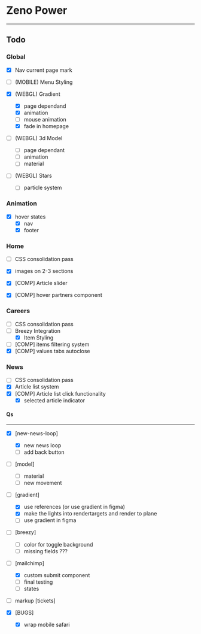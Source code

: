 # Zeno Power

---

## Todo

### Global

- [x] Nav current page mark

- [ ] (MOBILE) Menu Styling

- [x] (WEBGL) Gradient
  - [x] page dependand
  - [x] animation
  - [ ] mouse animation
  - [x] fade in homepage
- [ ] (WEBGL) 3d Model
  - [ ] page dependant
  - [ ] animation
  - [ ] material
- [ ] (WEBGL) Stars
  - [ ] particle system

### Animation

- [x] hover states
  - [x] nav
  - [x] footer

### Home

- [ ] CSS consolidation pass
- [x] images on 2-3 sections

- [x] [COMP] Article slider
- [x] [COMP] hover partners component

### Careers

- [ ] CSS consolidation pass
- [ ] Breezy Integration
  - [x] Item Styling
- [ ] [COMP] items filtering system
- [x] [COMP] values tabs autoclose

### News

- [ ] CSS consolidation pass
- [x] Article list system
- [x] [COMP] Article list click functionality
  - [x] selected article indicator

#### Qs

---

- [x] [new-news-loop]

  - [x] new news loop
  - [ ] add back button

- [ ] [model]

  - [ ] material
  - [ ] new movement

- [ ] [gradient]

  - [x] use references (or use gradient in figma)
  - [x] make the lights into rendertargets and render to plane
  - [ ] use gradient in figma

- [ ] [breezy]

  - [ ] color for toggle background
  - [ ] missing fields ???

- [ ] [mailchimp]

  - [x] custom submit component
  - [ ] final testing
  - [ ] states

- [ ] markup [tickets]

- [x] [BUGS]

  - [x] wrap mobile safari
